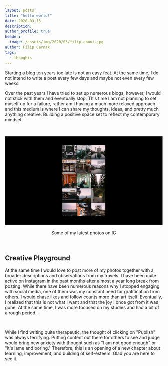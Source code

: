 ```yaml
---
layout: posts
title: "hello world!"
date: 2020-03-15
description:
author_profile: true
header:
  image: /assets/img/2020/03/filip-about.jpg
author: Filip Cernak
tags:
  - thoughts
---
```

Starting a blog ten years too late is not an easy feat. At the same time, I do not intend to write a post every few days and maybe not even every few weeks.

Over the past years I have tried to set up numerous blogs, however, I would not stick with them and eventually stop. This time I am not planning to set myself up for a failure, rather am I having a much more relaxed approach and this medium is where I can share my thoughts, ideas, and pretty much anything creative. Building a positive space set to reflect my contemporary mindset.

&nbsp;

![My IG profile][ig-profile]
<p style="text-align: center;">Some of my latest photos on IG</p>

&nbsp;

## Creative Playground

At the same time I would love to post more of my photos together with a broader descriptions and observations from my travels. I have been quite active on Instagram in the past months after almost a year long break from posting. While there have been numerous reasons why I stopped engaging with social media, one of them was my constant need for gratification from others. I would chase likes and follow counts more than art itself. Eventually, I realized that this is not what I want and that the joy I once got from it was gone. At the same time, I was more focused on my studies and had a bit of a rough period.

&nbsp;

While I find writing quite therapeutic, the thought of clicking on "Publish" was always terrifying. Putting content out there for others to see and judge would bring new anxiety with thought such as "I am not good enough" or "it's lame and boring." Therefore, this is an opening of a new chapter about learning, improvement, and building of self-esteem. Glad you are here to see it.

[ig-profile]: /assets/img/2020/03/ig-profile.jpg
